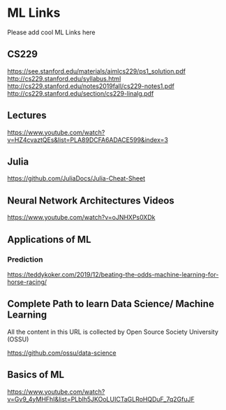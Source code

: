 # ML Links

Please add cool ML Links here


## CS229

https://see.stanford.edu/materials/aimlcs229/ps1_solution.pdf
http://cs229.stanford.edu/syllabus.html
http://cs229.stanford.edu/notes2019fall/cs229-notes1.pdf
http://cs229.stanford.edu/section/cs229-linalg.pdf

## Lectures
https://www.youtube.com/watch?v=HZ4cvaztQEs&list=PLA89DCFA6ADACE599&index=3

## Julia
https://github.com/JuliaDocs/Julia-Cheat-Sheet

## Neural Network Architectures Videos

https://www.youtube.com/watch?v=oJNHXPs0XDk


## Applications of ML

### Prediction

https://teddykoker.com/2019/12/beating-the-odds-machine-learning-for-horse-racing/


## Complete Path to learn Data Science/ Machine Learning

All the content in this URL is collected by Open Source Society University (OSSU)

https://github.com/ossu/data-science


## Basics of ML

https://www.youtube.com/watch?v=Gv9_4yMHFhI&list=PLblh5JKOoLUICTaGLRoHQDuF_7q2GfuJF
